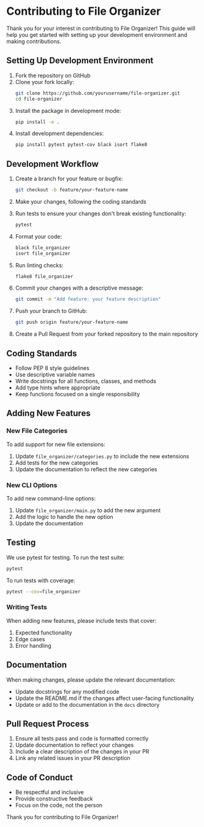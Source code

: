 # Contributing to File Organizer

Thank you for your interest in contributing to File Organizer! This guide will help you get started with setting up your development environment and making contributions.

## Setting Up Development Environment

1. Fork the repository on GitHub
2. Clone your fork locally:
   ```bash
   git clone https://github.com/yourusername/file-organizer.git
   cd file-organizer
   ```
3. Install the package in development mode:
   ```bash
   pip install -e .
   ```
4. Install development dependencies:
   ```bash
   pip install pytest pytest-cov black isort flake8
   ```

## Development Workflow

1. Create a branch for your feature or bugfix:
   ```bash
   git checkout -b feature/your-feature-name
   ```

2. Make your changes, following the coding standards

3. Run tests to ensure your changes don't break existing functionality:
   ```bash
   pytest
   ```

4. Format your code:
   ```bash
   black file_organizer
   isort file_organizer
   ```

5. Run linting checks:
   ```bash
   flake8 file_organizer
   ```

6. Commit your changes with a descriptive message:
   ```bash
   git commit -m "Add feature: your feature description"
   ```

7. Push your branch to GitHub:
   ```bash
   git push origin feature/your-feature-name
   ```

8. Create a Pull Request from your forked repository to the main repository

## Coding Standards

- Follow PEP 8 style guidelines
- Use descriptive variable names
- Write docstrings for all functions, classes, and methods
- Add type hints where appropriate
- Keep functions focused on a single responsibility

## Adding New Features

### New File Categories

To add support for new file extensions:

1. Update `file_organizer/categories.py` to include the new extensions
2. Add tests for the new categories
3. Update the documentation to reflect the new categories

### New CLI Options

To add new command-line options:

1. Update `file_organizer/main.py` to add the new argument
2. Add the logic to handle the new option
3. Update the documentation

## Testing

We use pytest for testing. To run the test suite:

```bash
pytest
```

To run tests with coverage:

```bash
pytest --cov=file_organizer
```

### Writing Tests

When adding new features, please include tests that cover:

1. Expected functionality
2. Edge cases
3. Error handling

## Documentation

When making changes, please update the relevant documentation:

- Update docstrings for any modified code
- Update the README.md if the changes affect user-facing functionality
- Update or add to the documentation in the `docs` directory

## Pull Request Process

1. Ensure all tests pass and code is formatted correctly
2. Update documentation to reflect your changes
3. Include a clear description of the changes in your PR
4. Link any related issues in your PR description

## Code of Conduct

- Be respectful and inclusive
- Provide constructive feedback
- Focus on the code, not the person

Thank you for contributing to File Organizer! 